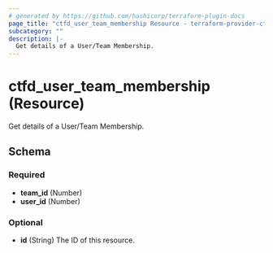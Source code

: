 ```yaml
---
# generated by https://github.com/hashicorp/terraform-plugin-docs
page_title: "ctfd_user_team_membership Resource - terraform-provider-ctfd"
subcategory: ""
description: |-
  Get details of a User/Team Membership.
---
```


# ctfd_user_team_membership (Resource)

Get details of a User/Team Membership.



<!-- schema generated by tfplugindocs -->
## Schema

### Required

- **team_id** (Number)
- **user_id** (Number)

### Optional

- **id** (String) The ID of this resource.


